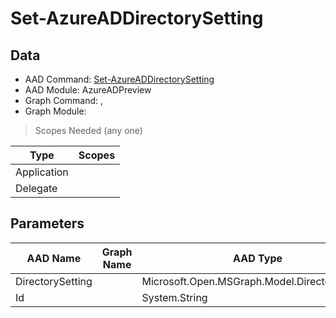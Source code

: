 # Set-AzureADDirectorySetting

> 

## Data

+ AAD Command: [Set-AzureADDirectorySetting](https://docs.microsoft.com/en-us/powershell/module/AzureADPreview/Set-AzureADDirectorySetting)
+ AAD Module: AzureADPreview
+ Graph Command: [](), []()
+ Graph Module: 

> Scopes Needed (any one)

|Type|Scopes|
|---|---|
|Application||
|Delegate||

## Parameters

|AAD Name|Graph Name|AAD Type|Graph Type|Infos|
|---|---|---|---|---|
|DirectorySetting||Microsoft.Open.MSGraph.Model.DirectorySetting|||
|Id||System.String|||

